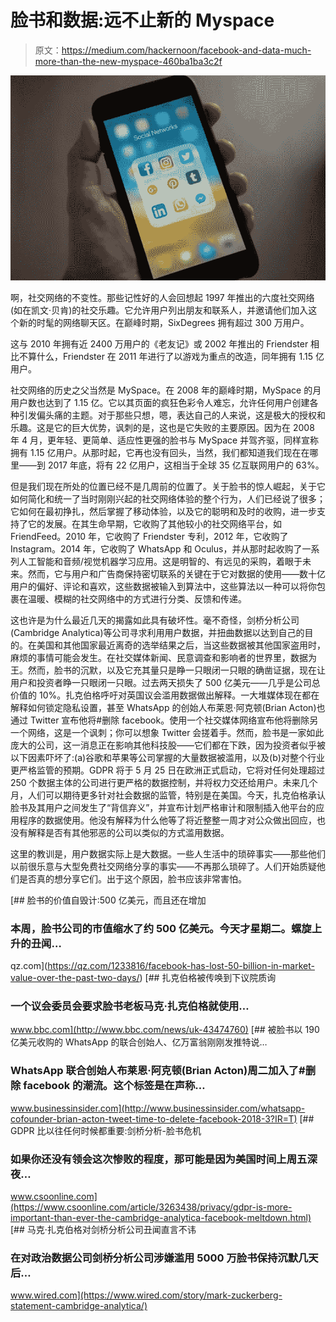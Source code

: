 # 脸书和数据:远不止新的 Myspace

> 原文：<https://medium.com/hackernoon/facebook-and-data-much-more-than-the-new-myspace-460ba1ba3c2f>

![](img/ab8160f0d211dd58f3881bb2e393d55d.png)

啊，社交网络的不变性。那些记性好的人会回想起 1997 年推出的六度社交网络(如在凯文·贝肯)的社交乐趣。它允许用户列出朋友和联系人，并邀请他们加入这个新的时髦的网络聊天区。在巅峰时期，SixDegrees 拥有超过 300 万用户。

这与 2010 年拥有近 2400 万用户的《老友记》或 2002 年推出的 Friendster 相比不算什么，Friendster 在 2011 年进行了以游戏为重点的改造，同年拥有 1.15 亿用户。

社交网络的历史之父当然是 MySpace。在 2008 年的巅峰时期，MySpace 的月用户数也达到了 1.15 亿。它以其页面的疯狂色彩令人难忘，允许任何用户创建各种引发偏头痛的主题。对于那些只想，嗯，表达自己的人来说，这是极大的授权和乐趣。这是它的巨大优势，讽刺的是，这也是它失败的主要原因。因为在 2008 年 4 月，更年轻、更简单、适应性更强的脸书与 MySpace 并驾齐驱，同样宣称拥有 1.15 亿用户。从那时起，它再也没有回头，当然，我们都知道我们现在在哪里——到 2017 年底，将有 22 亿用户，这相当于全球 35 亿互联网用户的 63%。

但是我们现在所处的位置已经不是几周前的位置了。关于脸书的惊人崛起，关于它如何简化和统一了当时刚刚兴起的社交网络体验的整个行为，人们已经说了很多；它如何在最初挣扎，然后掌握了移动体验，以及它的聪明和及时的收购，进一步支持了它的发展。在其生命早期，它收购了其他较小的社交网络平台，如 FriendFeed。2010 年，它收购了 Friendster 专利，2012 年，它收购了 Instagram。2014 年，它收购了 WhatsApp 和 Oculus，并从那时起收购了一系列人工智能和音频/视觉机器学习应用。这是明智的、有远见的采购，着眼于未来。然而，它与用户和广告商保持密切联系的关键在于它对数据的使用——数十亿用户的偏好、评论和喜欢，这些数据被输入到算法中，这些算法以一种可以将你包裹在温暖、模糊的社交网络中的方式进行分类、反馈和传递。

这也许是为什么最近几天的揭露如此具有破坏性。毫不奇怪，剑桥分析公司(Cambridge Analytica)等公司寻求利用用户数据，并扭曲数据以达到自己的目的。在美国和其他国家最近离奇的选举结果之后，当这些数据被其他国家盗用时，麻烦的事情可能会发生。在社交媒体新闻、民意调查和影响者的世界里，数据为王。然而，脸书的沉默，以及它充其量只是睁一只眼闭一只眼的确凿证据，现在让用户和投资者睁一只眼闭一只眼。过去两天损失了 500 亿美元——几乎是公司总价值的 10%。扎克伯格呼吁对英国议会滥用数据做出解释。一大堆媒体现在都在解释如何锁定隐私设置，甚至 WhatsApp 的创始人布莱恩·阿克顿(Brian Acton)也通过 Twitter 宣布他将#删除 facebook。使用一个社交媒体网络宣布他将删除另一个网络，这是一个讽刺；你可以想象 Twitter 会搓着手。然而，脸书是一家如此庞大的公司，这一消息正在影响其他科技股——它们都在下跌，因为投资者似乎被以下因素吓坏了:(a)谷歌和苹果等公司掌握的大量数据被滥用，以及(b)对整个行业更严格监管的预期。GDPR 将于 5 月 25 日在欧洲正式启动，它将对任何处理超过 250 个数据主体的公司进行更严格的数据控制，并将权力交还给用户。未来几个月，人们可以期待更多针对社会数据的监管，特别是在美国。今天，扎克伯格承认脸书及其用户之间发生了“背信弃义”，并宣布计划严格审计和限制插入他平台的应用程序的数据使用。他没有解释为什么他等了将近整整一周才对公众做出回应，也没有解释是否有其他邪恶的公司以类似的方式滥用数据。

这里的教训是，用户数据实际上是大数据。一些人生活中的琐碎事实——那些他们以前很乐意与大型免费社交网络分享的事实——不再那么琐碎了。人们开始质疑他们是否真的想分享它们。出于这个原因，脸书应该非常害怕。

[](https://qz.com/1233816/facebook-has-lost-50-billion-in-market-value-over-the-past-two-days/) [## 脸书的价值自毁计:500 亿美元，而且还在增加

### 本周，脸书公司的市值缩水了约 500 亿美元。今天才星期二。螺旋上升的丑闻…

qz.com](https://qz.com/1233816/facebook-has-lost-50-billion-in-market-value-over-the-past-two-days/) [](http://www.bbc.com/news/uk-43474760) [## 扎克伯格被传唤到下议院质询

### 一个议会委员会要求脸书老板马克·扎克伯格就使用…

www.bbc.com](http://www.bbc.com/news/uk-43474760) [](http://www.businessinsider.com/whatsapp-cofounder-brian-acton-tweet-time-to-delete-facebook-2018-3?IR=T) [## 被脸书以 190 亿美元收购的 WhatsApp 的联合创始人、亿万富翁刚刚发推特说…

### WhatsApp 联合创始人布莱恩·阿克顿(Brian Acton)周二加入了#删除 facebook 的潮流。这个标签是在声称…

www.businessinsider.com](http://www.businessinsider.com/whatsapp-cofounder-brian-acton-tweet-time-to-delete-facebook-2018-3?IR=T) [](https://www.csoonline.com/article/3263438/privacy/gdpr-is-more-important-than-ever-the-cambridge-analytica-facebook-meltdown.html) [## GDPR 比以往任何时候都重要:剑桥分析-脸书危机

### 如果你还没有领会这次惨败的程度，那可能是因为美国时间上周五深夜…

www.csoonline.com](https://www.csoonline.com/article/3263438/privacy/gdpr-is-more-important-than-ever-the-cambridge-analytica-facebook-meltdown.html) [](https://www.wired.com/story/mark-zuckerberg-statement-cambridge-analytica/) [## 马克·扎克伯格对剑桥分析公司丑闻直言不讳

### 在对政治数据公司剑桥分析公司涉嫌滥用 5000 万脸书保持沉默几天后…

www.wired.com](https://www.wired.com/story/mark-zuckerberg-statement-cambridge-analytica/)